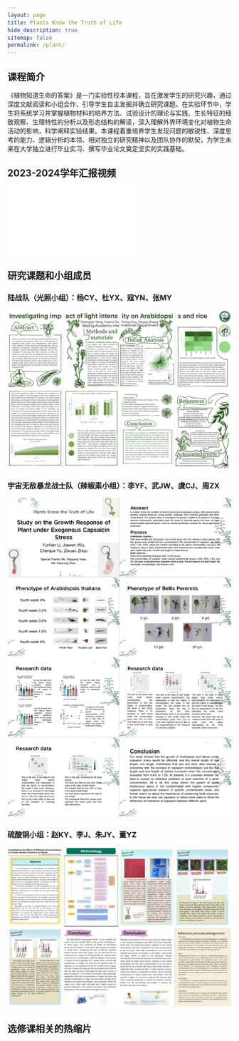 ```yaml
---
layout: page
title: Plants Know the Truth of Life
hide_description: true
sitemap: false
permalink: /plant/
---
```


## 课程简介

《植物知道生命的答案》是一门实验性校本课程，旨在激发学生的研究兴趣，通过深度文献阅读和小组合作，引导学生自主发掘并确立研究课题。在实验环节中，学生将系统学习并掌握植物材料的培养方法、试验设计的理论与实践、生长特征的细致观察、生理特性的分析以及形态结构的解读，深入理解外界环境变化对植物生命活动的影响，科学阐释实验结果。本课程着重培养学生发现问题的敏锐性、深度思考的能力、逻辑分析的本领、相对独立的研究精神以及团队协作的默契，为学生未来在大学独立进行毕业实习、撰写毕业论文奠定坚实的实践基础。

## 2023-2024学年汇报视频
<div class="video-container">
  <iframe src="//player.bilibili.com/player.html?isOutside=true&aid=112670497965546&bvid=BV1xi3jeCETW&cid=500001594784506&p=1" scrolling="no" border="0" frameborder="no" framespacing="0" allowfullscreen="true"></iframe>
</div>

## 研究课题和小组成员
### 陆战队（光照小组）：杨CY、杜YX、寇YN、张MY
![](../assets/img/plant/poster_1.png)
### 宇宙无敌暴龙战士队（辣椒素小组）：李YF、武JW、虞CJ、周ZX
![](../assets/img/plant/poster_2.png)
### 硫酸铜小组：赵KY、李J、朱JY、董YZ
![](../assets/img/plant/poster_3.png)


## 选修课相关的热缩片